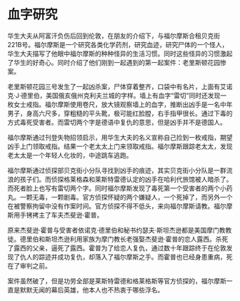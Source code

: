 # 血字研究

华生大夫从阿富汗负伤后回到伦敦，在朋友的介绍下，与福尔摩斯合租贝克街221B号。福尔摩斯是一个研究各类化学药剂，研究血迹，研究尸体的一个怪人，华生大夫描写了他眼中福尔摩斯的种种怪异的生活习惯。同时这些怪异的习惯激起了华生的好奇心。同时介绍了他们刚到一起遇到的第一起案件：老里斯顿花园惨案。

老里斯顿花园三号发生了一起凶杀案，尸体穿着整齐，口袋中有名片，上面有艾诺克·J·德里伯，美国俄亥俄州克利夫兰城的字样。墙上有血字“雷切”同时还发现一枚女士戒指。福尔摩斯使用卷尺，放大镜观察墙上的血字，推断出凶手是一名中年男子，身高六尺多，穿粗糙的平头靴，极可能红脸膛，右手指甲很长。通过下毒的方式毒死受害者。而雷切两个字是德语中复仇的意思，但是凶手并不是德国人。

福尔摩斯通过刊登失物招领启示，用华生大夫的名义宣称自己捡到一枚戒指，期望凶手上门领取戒指。结果一个老太太上门来领取戒指。福尔摩斯跟踪老太太，发现老太太是一个年轻人化妆的，中途跳车逃跑。

福尔摩斯通过侦探部贝克街小分队寻找到凶手的痕迹，其实贝克街小分队是一群流浪的孩子们。而侦探格莱格森和莱斯特雷德认定的凶手在哈利代旅馆被人暗杀了。而死者脸上也写有雷切两个字。同时福尔摩斯发现了毒死第一个受害者的两个小药丸。一颗无毒，一颗剧毒。官方侦探怀疑的两个嫌疑人，一个死掉了，而另外一个在被警察拘留中没有作案时间。官方侦探不得不低头，来向福尔摩斯请教。福尔摩斯用手铐拷主了车夫杰斐逊·霍普。

原来杰斐逊·霍普与受害者依诺克·德里伯和秘书约瑟夫·斯坦杰逊都是美国摩门教教徒。德里伯和斯坦杰逊利用家族为摩门教长老强娶杰斐逊·霍普的恋人露西。杀死了露西的父亲，逼死了露西。霍普为了给恋人复仇，通过数十年跟踪终于在伦敦发现了仇人的踪迹并成功复仇，却落入了福尔摩斯之手。而霍普也已经身患重病，死在了审判之前。

案件虽然破了，但是功劳全部是莱斯特雷德和格莱格斯等官方侦探的，福尔摩斯一直是默默无闻的幕后英雄，他本人也不热衷于哪些浮名。
